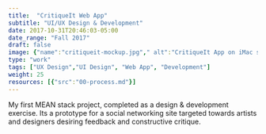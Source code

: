 ```yaml
---
title:  "CritiqueIt Web App"
subtitle: "UI/UX Design & Development"
date: 2017-10-31T20:46:03-05:00
date_range: "Fall 2017"
draft: false
image: {"name":"critiqueit-mockup.jpg"," alt":"CritiqueIt App on iMac screen"}
type: "work"
tags: ["UX Design","UI Design", "Web App", "Development"]
weight: 25
resources: [{"src":"00-process.md"}]
---
```

My first MEAN stack project, completed as a design & development exercise. Its a prototype for a social networking site targeted towards artists and designers desiring feedback and constructive critique.